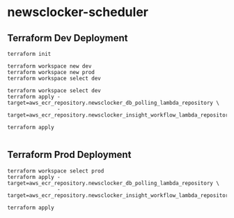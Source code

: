 # newsclocker-scheduler



## Terraform Dev Deployment
```shell
terraform init

terraform workspace new dev
terraform workspace new prod
terraform workspace select dev
```

```shell
terraform workspace select dev
terraform apply -target=aws_ecr_repository.newsclocker_db_polling_lambda_repository \
                -target=aws_ecr_repository.newsclocker_insight_workflow_lambda_repository
```

```shell
terraform apply
```


```shell
```

## Terraform Prod Deployment

```shell
terraform workspace select prod
terraform apply -target=aws_ecr_repository.newsclocker_db_polling_lambda_repository \
                -target=aws_ecr_repository.newsclocker_insight_workflow_lambda_repository
```

```shell
terraform apply
```
